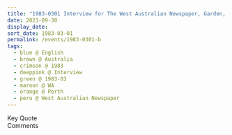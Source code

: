 ```yaml
---
title: "1983-0301 Interview for The West Australian Newspaper, Garden, Āśhram, Dalkeith, Perth, WA, Australia"
date: 2023-09-30
display_date: 
sort_date: 1983-03-01
permalink: /events/1983-0301-b
tags:
  - blue @ English
  - brown @ Australia
  - crimson @ 1983
  - deeppink @ Interview
  - green @ 1983-03
  - maroon @ WA
  - orange @ Perth
  - peru @ West Australian Newspaper
---
```


<wave-list>
  <list-title color="green" width="75">Key Quote</list-title>
  <list-item color="BlanchedAlmond"  width="200"></list-item>
  <list-item color="Lavender"></list-item>
  <list-item color="BlanchedAlmond"></list-item>
</wave-list>

<br>

<wave-list>
  <list-title color="green" width="75">Comments</list-title>
  <list-item color="BlanchedAlmond"  width="200"></list-item>
  <list-item color="Lavender"></list-item>
  <list-item color="BlanchedAlmond"></list-item>
</wave-list>
